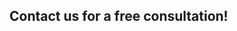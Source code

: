 <div id="contactid" class="front-page" data-sr="hustle 20%, reset">
	<h2 id="section-contact">Contact us for a free consultation!</h2>

</div>

